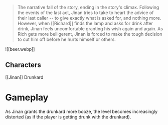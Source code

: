 >The narrative fall of the story, ending in the story's climax. Following the events of the last act, Jinan tries to take to heart the advice of their last caller -- to give exactly what is asked for, and nothing more. However, when [[Richard]] finds the lamp and asks for drink after drink, Jinan feels uncomfortable granting his wish again and again. As Rich gets more belligerent, Jinan is forced to make the tough decision to cut him off before he hurts himself or others.

![[beer.webp]]

## Characters 
[[Jinan]]
Drunkard
# Gameplay
As Jinan grants the drunkard more booze, the level becomes increasingly distorted (as if the player is getting drunk with the drunkard).